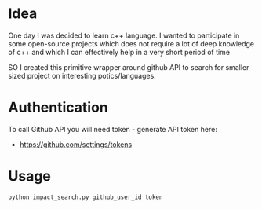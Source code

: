 # Idea
One day I was decided to learn c++ language.
I wanted to participate in some open-source projects which does not
require a lot of deep knowledge of c++ and which I can effectively
help in a very short period of time

SO I created this primitive wrapper around github API to search for
smaller sized project on interesting potics/languages.

# Authentication
To call Github API you will need token - generate API token here:
- https://github.com/settings/tokens

# Usage
```
python impact_search.py github_user_id token
```

